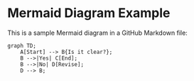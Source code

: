 # Mermaid Diagram Example

This is a sample Mermaid diagram in a GitHub Markdown file:

```mermaid
graph TD;
    A[Start] --> B{Is it clear?};
    B -->|Yes| C[End];
    B -->|No| D[Revise];
    D --> B;
